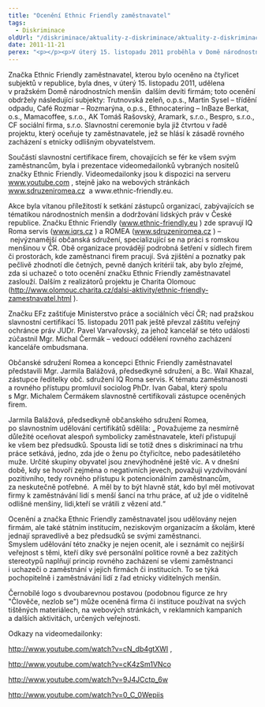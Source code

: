 ```yaml
---
title: "Ocenění Ethnic Friendly zaměstnavatel"
tags:
  - Diskriminace
oldUrl: "/diskriminace/aktuality-z-diskriminace/aktuality-z-diskriminace-2012/oceneni-ethnic-friendly-zamestnavatel/"
date: 2011-11-21
perex: "<p></p><p>V úterý 15. listopadu 2011 proběhla v Domě národnostních menšin v pražské Vocelově ulici slavnostní certifikace nových Ethnic Friendly zaměstnavatelů. </p>"
---
```


<!-- imported from the old website -->

<p>Značka Ethnic Friendly zaměstnavatel, kterou bylo oceněno na čtyřicet subjektů v republice, byla dnes, v úterý 15. listopadu 2011, udělena v pražském Domě národnostních menšin  dalším devíti firmám; toto ocenění obdržely následující subjekty: Trutnovská zeleň, o.p.s., Martin Sysel – třídění odpadu, Café Rozmar – Rozmarýna, o.p.s., Ethnocatering – InBaze Berkat, o.s., Mamacoffee, s.r.o., AK Tomáš Rašovský, Aramark, s.r.o., Bespro, s.r.o., CF sociální firma, s.r.o. Slavnostní ceremonie byla již čtvrtou v řadě projektu, který oceňuje ty zaměstnavatele, jež se hlásí k zásadě rovného zacházení s etnicky odlišným obyvatelstvem.</p><p>Součástí slavnostní certifikace firem, chovajících se fér ke všem svým zaměstnancům, byla i prezentace videomedailonků vybraných nositelů značky Ethnic Friendly. Videomedailonky jsou k dispozici na serveru <a title="Otevření do nového okna" href="http://www.youtube.com/" target="_blank">www.youtube.com</a> , stejně jako na webových stránkách <a title="Otevření do nového okna" href="http://www.sdruzeniromea.cz/" target="_blank">www.sdruzeniromea.cz</a>  a www.ethnic-friendly.eu. </p><p>Akce byla vítanou příležitostí k setkání zástupců organizací, zabývajících se tématikou národnostních menšin a dodržování lidských práv v České republice. Značku Ethnic Friendly (<a title="Otevření do nového okna" href="http://www.ethnic-friendly.eu/" target="_blank">www.ethnic-friendly.eu</a> ) zde spravují IQ Roma servis (<a title="Otevření do nového okna" href="http://www.iqrs.cz/" target="_blank">www.iqrs.cz</a> ) a ROMEA (<a title="Otevření do nového okna" href="http://www.sdruzeniromea.cz/" target="_blank">www.sdruzeniromea.cz</a> ) – nejvýznamější občanská sdružení, specializující se na práci s romskou menšinou v ČR. Obě organizace provádějí podrobná šetření v sídlech firem či prostorách, kde zaměstnanci firem pracují. Svá zjištění a poznatky pak pečlivě zhodnotí dle četných, pevně daných kritérií tak, aby bylo zřejmé, zda si uchazeč o toto ocenění značku Ethnic Friendly zaměstnavatel zaslouží. Dalším z realizátorů projektu je Charita Olomouc (<a title="Otevření do nového okna" href="http://www.olomouc.charita.cz/dalsi-aktivity/ethnic-friendly-zamestnavatel.html" target="_blank">http://www.olomouc.charita.cz/dalsi-aktivity/ethnic-friendly-zamestnavatel.html</a> ). </p><p>Značku EFz zaštiťuje Ministerstvo práce a sociálních věcí ČR; nad pražskou slavnostní certifikací 15. listopadu 2011 pak ještě převzal záštitu veřejný ochránce práv JUDr. Pavel Varvařovský, za jehož kancelář se této události zúčastnil Mgr. Michal Čermák – vedoucí oddělení rovného zacházení kanceláře ombudsmana. </p><p>Občanské sdružení Romea a koncepci Ethnic Friendly zaměstnavatel představili Mgr. Jarmila Balážová, předsedkyně sdružení, a Bc. Wail Khazal, zástupce ředitelky obč. sdružení IQ Roma servis. K tématu zaměstnanosti a rovného přístupu promluvil sociolog PhDr. Ivan Gabal, který spolu s Mgr. Michalem Čermákem slavnostně certifikovali zástupce oceněných firem.</p><p>Jarmila Balážová, předsedkyně občanského sdružení Romea, po slavnostním udělování certifikátů sdělila: „ Považujeme za nesmírně důležité oceňovat alespoň symbolicky zaměstnavatele, kteří přistupují ke všem bez předsudků. Spousta lidí se totiž dnes s diskriminací na trhu práce setkává, jedno, zda jde o ženu po čtyřicítce, nebo padesátiletého muže. Určité skupiny obyvatel jsou znevýhodněné ještě víc. A v dnešní době, kdy se hovoří zejména o negativních jevech, považuji vyzdvihování pozitivního, tedy rovného přístupu k potencionálním zaměstnancům, za neskutečně potřebné.  A měl by to být hlavně stát, kdo byl měl motivovat firmy k zaměstnávání lidí s menší šancí na trhu práce, ať už jde o viditelně odlišné menšiny, lidi,kteří se vrátili z vězení atd.“ </p><p>Ocenění a značka Ethnic Friendly zaměstnavatel jsou udělovány nejen firmám, ale také státním institucím, neziskovým organizacím a školám, které jednají spravedlivě a bez předsudků se svými zaměstnanci.<br />Smyslem udělování této značky je nejen ocenit, ale i seznámit co nejširší veřejnost s těmi, kteří díky své personální politice rovně a bez zažitých stereotypů naplňují princip rovného zacházení se všemi zaměstnanci i uchazeči o zaměstnání v jejich firmách či institucích. To se týká pochopitelně i zaměstnávání lidí z řad etnicky viditelných menšin.</p><p>Černobílé logo s dvoubarevnou postavou (podobnou figurce ze hry &quot;Člověče, nezlob se&quot;) může oceněná firma či instituce používat na svých tištěných materiálech, na webových stránkách, v reklamních kampaních a dalších aktivitách, určených veřejnosti.</p><p>Odkazy na videomedailonky:</p><p><a title="Otevření do nového okna" href="http://www.youtube.com/watch?v=cN_db4gtXWI" target="_blank">http://www.youtube.com/watch?v=cN_db4gtXWI</a> , </p><p><a title="Otevření do nového okna" href="http://www.youtube.com/watch?v=cK4zSm1VNco" target="_blank">http://www.youtube.com/watch?v=cK4zSm1VNco</a>  </p><p><a title="Otevření do nového okna" href="http://www.youtube.com/watch?v=9J4JCctp_6w" target="_blank">http://www.youtube.com/watch?v=9J4JCctp_6w</a> </p><p><a title="Otevření do nového okna" href="http://www.youtube.com/watch?v=0_C_0Wepiis" target="_blank">http://www.youtube.com/watch?v=0_C_0Wepiis</a> </p>
